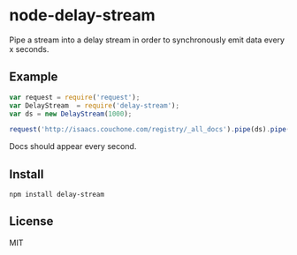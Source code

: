 # node-delay-stream
Pipe a stream into a delay stream in order to synchronously emit data
every x seconds.

## Example
```javascript
var request = require('request');
var DelayStream  = require('delay-stream');
var ds = new DelayStream(1000);

request('http://isaacs.couchone.com/registry/_all_docs').pipe(ds).pipe(process.stdout);
```
Docs should appear every second.

## Install
`npm install delay-stream`

## License
MIT
